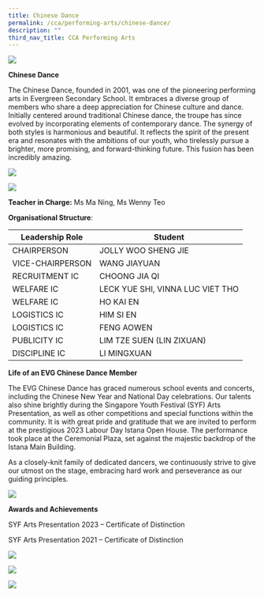 ```yaml
---
title: Chinese Dance
permalink: /cca/performing-arts/chinese-dance/
description: ""
third_nav_title: CCA Performing Arts
---
```


![](/images/cd_01%20-%20ning%20ma.jpg)

**Chinese Dance**

The Chinese Dance, founded in 2001, was one of the pioneering performing arts in Evergreen Secondary School. It embraces a diverse group of members who share a deep appreciation for Chinese culture and dance. Initially centered around traditional Chinese dance, the troupe has since evolved by incorporating elements of contemporary dance. The synergy of both styles is harmonious and beautiful. It reflects the spirit of the present era and resonates with the ambitions of our youth, who tirelessly pursue a brighter, more promising, and forward-thinking future. This fusion has been incredibly amazing.

![](/images/cd_03%20-%20ning%20ma.jpg)

![](/images/cd_05%20-%20ning%20ma.jpg)

**Teacher in Charge:** Ms Ma Ning, Ms Wenny Teo

**Organisational Structure**:


 | Leadership Role | Student                                  |
|---------------------------------|-------------------------------------------------------|
| CHAIRPERSON | JOLLY WOO SHENG JIE                                           |
| VICE-CHAIRPERSON | WANG JIAYUAN                                          |
| RECRUITMENT IC | CHOONG JIA QI                                            |
| WELFARE IC          | LECK YUE SHI, VINNA LUC VIET THO                                    |
| WELFARE IC                | HO KAI EN                                     |
| LOGISTICS IC         | HIM SI EN                                   |
| LOGISTICS IC                           | FENG AOWEN                    |
| PUBLICITY IC                | LIM TZE SUEN (LIN ZIXUAN)                                    |
| DISCIPLINE IC                   | LI MINGXUAN                                 |

**Life of an EVG Chinese Dance Member**

The EVG Chinese Dance has graced numerous school events and concerts, including the Chinese New Year and National Day celebrations. Our talents also shine brightly during the Singapore Youth Festival (SYF) Arts Presentation, as well as other competitions and special functions within the community. It is with great pride and gratitude that we are invited to perform at the prestigious 2023 Labour Day Istana Open House. The performance took place at the Ceremonial Plaza, set against the majestic backdrop of the Istana Main Building.

As a closely-knit family of dedicated dancers, we continuously strive to give our utmost on the stage, embracing hard work and perseverance as our guiding principles.

![](/images/cd_06%20-%20ning%20ma.jfif)

**Awards and Achievements**

SYF Arts Presentation 2023 – Certificate of Distinction

SYF Arts Presentation 2021 – Certificate of Distinction

![](/images/cd_07%20-%20ning%20ma.jpg)

![](/images/cd_08%20-%20ning%20ma.jpg)

![](/images/cd_09_farewell.jpg)